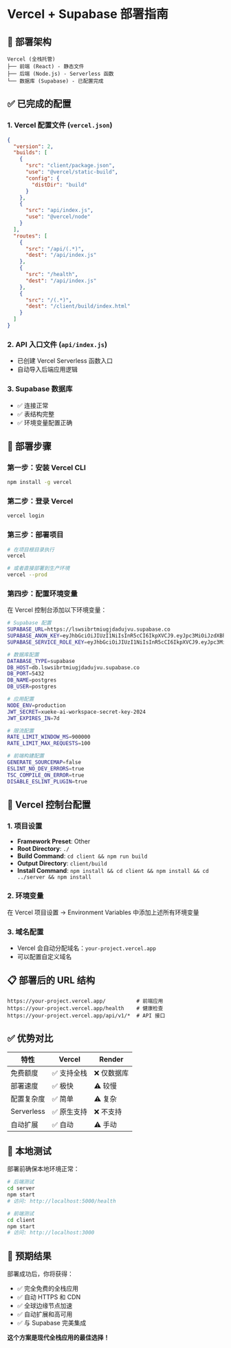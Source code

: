 # Vercel + Supabase 部署指南

## 🎯 **部署架构**

```
Vercel (全栈托管)
├── 前端 (React) - 静态文件
├── 后端 (Node.js) - Serverless 函数
└── 数据库 (Supabase) - 已配置完成
```

## ✅ **已完成的配置**

### 1. Vercel 配置文件 (`vercel.json`)
```json
{
  "version": 2,
  "builds": [
    {
      "src": "client/package.json",
      "use": "@vercel/static-build",
      "config": {
        "distDir": "build"
      }
    },
    {
      "src": "api/index.js",
      "use": "@vercel/node"
    }
  ],
  "routes": [
    {
      "src": "/api/(.*)",
      "dest": "/api/index.js"
    },
    {
      "src": "/health",
      "dest": "/api/index.js"
    },
    {
      "src": "/(.*)",
      "dest": "/client/build/index.html"
    }
  ]
}
```

### 2. API 入口文件 (`api/index.js`)
- 已创建 Vercel Serverless 函数入口
- 自动导入后端应用逻辑

### 3. Supabase 数据库
- ✅ 连接正常
- ✅ 表结构完整
- ✅ 环境变量配置正确

## 🚀 **部署步骤**

### 第一步：安装 Vercel CLI
```bash
npm install -g vercel
```

### 第二步：登录 Vercel
```bash
vercel login
```

### 第三步：部署项目
```bash
# 在项目根目录执行
vercel

# 或者直接部署到生产环境
vercel --prod
```

### 第四步：配置环境变量
在 Vercel 控制台添加以下环境变量：

```bash
# Supabase 配置
SUPABASE_URL=https://lswsibrtmiugjdadujvu.supabase.co
SUPABASE_ANON_KEY=eyJhbGciOiJIUzI1NiIsInR5cCI6IkpXVCJ9.eyJpc3MiOiJzdXBhYmFzZSIsInJlZiI6Imxzd3NpYnJ0bWl1Z2pkYWR1anZ1Iiwicm9sZSI6ImFub24iLCJpYXQiOjE3NjAzOTE5NTIsImV4cCI6MjA3NTk2Nzk1Mn0.gly4nRZDULivMWK-bXNcn2tOiJwmIzoig5aokysWQDs
SUPABASE_SERVICE_ROLE_KEY=eyJhbGciOiJIUzI1NiIsInR5cCI6IkpXVCJ9.eyJpc3MiOiJzdXBhYmFzZSIsInJlZiI6Imxzd3NpYnJ0bWl1Z2pkYWR1anZ1Iiwicm9sZSI6InNlcnZpY2Vfcm9sZSIsImlhdCI6MTc2MDM5MTk1MiwiZXhwIjoyMDc1OTY3OTUyfQ.KudVxPoQK6kMIHJtPb6ETxmfJPKokUDrVVN49ZQNUoc

# 数据库配置
DATABASE_TYPE=supabase
DB_HOST=db.lswsibrtmiugjdadujvu.supabase.co
DB_PORT=5432
DB_NAME=postgres
DB_USER=postgres

# 应用配置
NODE_ENV=production
JWT_SECRET=xueke-ai-workspace-secret-key-2024
JWT_EXPIRES_IN=7d

# 限流配置
RATE_LIMIT_WINDOW_MS=900000
RATE_LIMIT_MAX_REQUESTS=100

# 前端构建配置
GENERATE_SOURCEMAP=false
ESLINT_NO_DEV_ERRORS=true
TSC_COMPILE_ON_ERROR=true
DISABLE_ESLINT_PLUGIN=true
```

## 🔧 **Vercel 控制台配置**

### 1. 项目设置
- **Framework Preset**: Other
- **Root Directory**: `./`
- **Build Command**: `cd client && npm run build`
- **Output Directory**: `client/build`
- **Install Command**: `npm install && cd client && npm install && cd ../server && npm install`

### 2. 环境变量
在 Vercel 项目设置 → Environment Variables 中添加上述所有环境变量

### 3. 域名配置
- Vercel 会自动分配域名：`your-project.vercel.app`
- 可以配置自定义域名

## 📋 **部署后的 URL 结构**

```
https://your-project.vercel.app/          # 前端应用
https://your-project.vercel.app/health    # 健康检查
https://your-project.vercel.app/api/v1/*  # API 接口
```

## ✅ **优势对比**

| 特性 | Vercel | Render |
|------|--------|---------|
| 免费额度 | ✅ 支持全栈 | ❌ 仅数据库 |
| 部署速度 | ✅ 极快 | ⚠️ 较慢 |
| 配置复杂度 | ✅ 简单 | ⚠️ 复杂 |
| Serverless | ✅ 原生支持 | ❌ 不支持 |
| 自动扩展 | ✅ 自动 | ⚠️ 手动 |

## 🧪 **本地测试**

部署前确保本地环境正常：
```bash
# 后端测试
cd server
npm start
# 访问: http://localhost:5000/health

# 前端测试  
cd client
npm start
# 访问: http://localhost:3000
```

## 🎉 **预期结果**

部署成功后，你将获得：
- ✅ 完全免费的全栈应用
- ✅ 自动 HTTPS 和 CDN
- ✅ 全球边缘节点加速
- ✅ 自动扩展和高可用
- ✅ 与 Supabase 完美集成

**这个方案是现代全栈应用的最佳选择！**